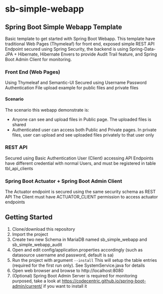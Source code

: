 # sb-simple-webapp
## Spring Boot Simple Webapp Template

Basic template to get started with Spring Boot Webapp.
This template have traditional Web Pages (Thymeleaf) for front end, exposed simple REST API Endpoint secured using Spring Security, the backend is using Spring-Data-JPA + Hibernate, Hibernate Envers to provide Audit Trail feature, and Spring Boot Admin Client for monitoring.

### Front End (Web Pages)
Using Thymeleaf and Semantic-UI
Secured using Username Password Authentication
File upload example for public files and private files
#### Scenario
The scenario this webapp demonstrate is:
- Anyone can see and upload files in Public page. The uploaded files is shared
- Authenticated user can access both Public and Private pages. In private files, user can upload and see uploaded files privately to that user only

### REST API
Secured using Basic Authentication
User (Client) accessing API Endpoints have different credential with normal Users, and must be registered in table tbl_api_clients

### Spring Boot Actuator + Spring Boot Admin Client
The Actuator endpoint is secured using the same security schema as REST API
The Client must have ACTUATOR_CLIENT permission to access actuator endpoints

## Getting Started
1. Clone/download this repository
2. Import the project
3. Create two new Schema in MariaDB named sb_simple_webapp and sb_simple_webapp_audit
4. Open and edit config/application.properties accordingly (such as datasource username and password, default is sa)
5. Run the project with argument `--install`
This will setup the table entries (required for the first run only). See SystemService.java for details
6. Open web browser and browse to http://localhost:8080
7. (Optional) Spring Boot Admin Server is required for monitoring purposed, take a look at https://codecentric.github.io/spring-boot-admin/current/ if you want to install it
